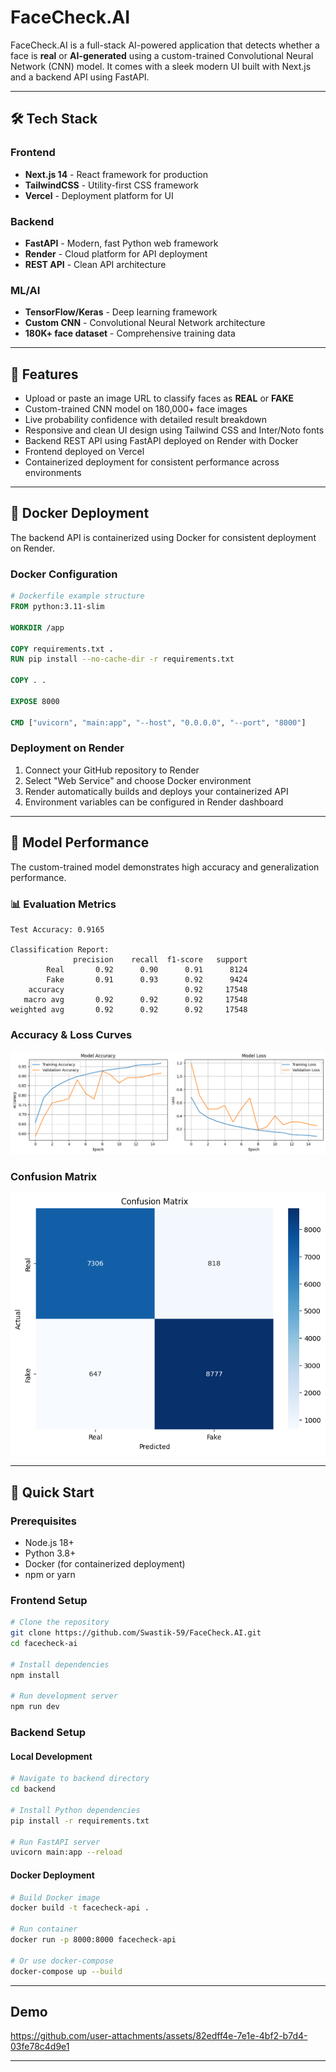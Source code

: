 # FaceCheck.AI 

FaceCheck.AI is a full-stack AI-powered application that detects whether a face is **real** or **AI-generated** using a custom-trained Convolutional Neural Network (CNN) model. It comes with a sleek modern UI built with Next.js and a backend API using FastAPI.

---

## 🛠️ Tech Stack

### Frontend
- **Next.js 14** - React framework for production
- **TailwindCSS** - Utility-first CSS framework
- **Vercel** - Deployment platform for UI

### Backend
- **FastAPI** - Modern, fast Python web framework
- **Render** - Cloud platform for API deployment
- **REST API** - Clean API architecture

### ML/AI
- **TensorFlow/Keras** - Deep learning framework
- **Custom CNN** - Convolutional Neural Network architecture
- **180K+ face dataset** - Comprehensive training data

---

## 🚀 Features

- Upload or paste an image URL to classify faces as **REAL** or **FAKE**
- Custom-trained CNN model on 180,000+ face images
- Live probability confidence with detailed result breakdown
- Responsive and clean UI design using Tailwind CSS and Inter/Noto fonts
- Backend REST API using FastAPI deployed on Render with Docker
- Frontend deployed on Vercel
- Containerized deployment for consistent performance across environments

---

## 🐳 Docker Deployment

The backend API is containerized using Docker for consistent deployment on Render.

### Docker Configuration
```dockerfile
# Dockerfile example structure
FROM python:3.11-slim

WORKDIR /app

COPY requirements.txt .
RUN pip install --no-cache-dir -r requirements.txt

COPY . .

EXPOSE 8000

CMD ["uvicorn", "main:app", "--host", "0.0.0.0", "--port", "8000"]
```

### Deployment on Render
1. Connect your GitHub repository to Render
2. Select "Web Service" and choose Docker environment
3. Render automatically builds and deploys your containerized API
4. Environment variables can be configured in Render dashboard

---

## 🧠 Model Performance

The custom-trained model demonstrates high accuracy and generalization performance.

### 📊 Evaluation Metrics

```text
Test Accuracy: 0.9165

Classification Report:
              precision    recall  f1-score   support
        Real       0.92      0.90      0.91      8124
        Fake       0.91      0.93      0.92      9424
    accuracy                           0.92     17548
   macro avg       0.92      0.92      0.92     17548
weighted avg       0.92      0.92      0.92     17548
```

### Accuracy & Loss Curves
<p align="center">
  <img src="./AI/assets/acc loss.png" width="600" alt="Accuracy and Loss">
</p>

### Confusion Matrix
<p align="center">
  <img src="./AI/assets/confusion matrix.png" width="600" alt="Confusion Matrix">
</p>

---

## 🚀 Quick Start

### Prerequisites
- Node.js 18+ 
- Python 3.8+
- Docker (for containerized deployment)
- npm or yarn

### Frontend Setup
```bash
# Clone the repository
git clone https://github.com/Swastik-59/FaceCheck.AI.git
cd facecheck-ai

# Install dependencies
npm install

# Run development server
npm run dev
```

### Backend Setup

#### Local Development
```bash
# Navigate to backend directory
cd backend

# Install Python dependencies
pip install -r requirements.txt

# Run FastAPI server
uvicorn main:app --reload
```

#### Docker Deployment
```bash
# Build Docker image
docker build -t facecheck-api .

# Run container
docker run -p 8000:8000 facecheck-api

# Or use docker-compose
docker-compose up --build
```

---

## Demo

https://github.com/user-attachments/assets/82edff4e-7e1e-4bf2-b7d4-03fe78c4d9e1

---
